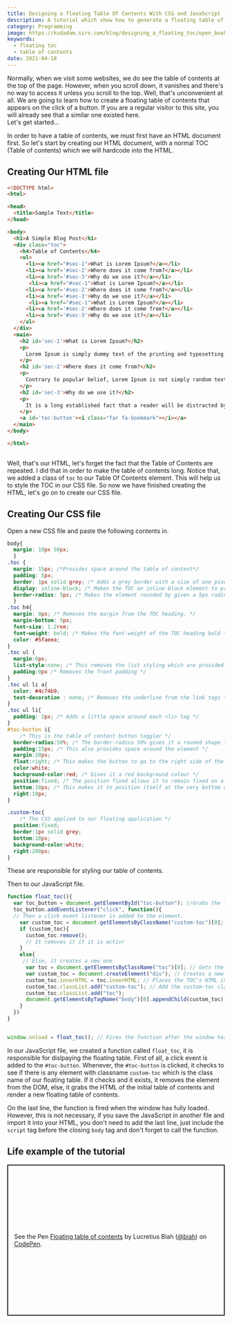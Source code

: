 ```yaml
---
title: Designing a floating Table Of Contents With CSS and JavaScript  
description: A tutorial which show how to generate a floating table of contents 
category: Programming 
image: https://kudadam.sirv.com/blog/designing_a_floating_toc/open_book.jpg
keywords: 
  - floating toc
  - table of contents
date: 2021-04-18
---
```


Normally, when we visit some websites, we do see the table of contents at the top of the page. However, when you scroll down, it vanishes and there's no way to access it unless you scroll to the top.
Well, that's unconvenient at all.
We are going to learn how to create a floating table of contents that appears on the click of a button. If you are a regular visitor to this site, you will already see that a similar one existed here.	
Let's get started...

In order to have a table of contents, we must first have an HTML document first. So let's start by creating our HTML document, with a normal TOC (Table of contents) which we will hardcode into the HTML.

## Creating Our HTML file

```html
<!DOCTYPE html>
<html>

<head>
  <title>Sample Text</title>
</head>

<body>
  <h1>A Simple Blog Post</h1>
  <div class="toc">
    <h4>Table of Contents</h4>
    <ul>
      <li><a href="#sec-1">What is Lorem Ipsum?</a></li>
      <li><a href='#sec-2'>Where does it come from?</a></li>
      <li><a href='#sec-3'>Why do we use it?</a></li>
       <li><a href="#sec-1">What is Lorem Ipsum?</a></li>
      <li><a href='#sec-2'>Where does it come from?</a></li>
      <li><a href='#sec-3'>Why do we use it?</a></li>
       <li><a href="#sec-1">What is Lorem Ipsum?</a></li>
      <li><a href='#sec-2'>Where does it come from?</a></li>
      <li><a href='#sec-3'>Why do we use it?</a></li>
    </ul>
  </div>
  <main>
    <h2 id='sec-1'>What is Lorem Ipsum?</h2>
    <p>
      Lorem Ipsum is simply dummy text of the printing and typesetting industry. Lorem Ipsum has been the industry's standard dummy text ever since the 1500s, when an unknown printer took a galley of type and scrambled it to make a type specimen book.
    </p>
    <h2 id='sec-2'>Where does it come from?</h2>
    <p>
      Contrary to popular belief, Lorem Ipsum is not simply random text. It has roots in a piece of classical Latin literature from 45 BC, making it over 2000 years old. Richard McClintock, a Latin professor at Hampden-Sydney College in Virginia, looked up one of the more obscure Latin words, consectetur, from a Lorem Ipsum passage, and going through the cites of the word in classical literature, discovered the undoubtable source.
    </p>
    <h2 id='sec-3'>Why do we use it?</h2>
    <p>
      It is a long established fact that a reader will be distracted by the readable content of a page when looking at its layout. The point of using Lorem Ipsum is that it has a more-or-less normal distribution of letters, as opposed to using 'Content here, content here', making it look like readable English.
    </p>
    <a id='toc-button'><i class="far fa-bookmark"></i></a>
  </main>
</body>

</html>
	
```
Well, that's our HTML, let's forget the fact that the Table of Contents are repeated. I did that in order to make the table of contents long. Notice that, we added a class of `toc` to our Table Of Contents element. This will help us to style the TOC in our CSS file.
So now we have finished creating the HTML, let's go on to create our CSS file.

## Creating Our CSS file

Open a new CSS file and paste the following contents in.

```css
body{
  margin: 10px 50px;
  }
.toc {
  margin: 15px; /*Provides space around the table of content*/
  padding: 5px;
  border: 1px solid grey; /* Adds a grey border with a size of one pixel. */
  display: inline-block; /* Makes the TOC an inline-block element to prevent it from taking the while space */
  border-radius: 5px; /* Makes the element rounded by given a 5px radius*/
  }
.toc h4{
  margin: 0px; /* Removes the margin from the TOC heading. */
  margin-bottom: 5px;
  font-size: 1.2rem;
  font-weight: bold; /* Makes the font-weight of the TOC heading bold */
  color: #5faeea;
}
.toc ul {
  margin:0px;
  list-style:none; /* This removes the list styling which are provided by default */
  padding:0px /* Removes the front padding */
}
.toc ul li a{
  color: #4c74b9;
  text-decoration : none; /* Removes the underline from the link tags */
}
.toc ul li{
  padding: 2px; /* Adds a little space around each <li> tag */
}
#toc-button i{
	/* This is the table of content button toggler */
  border-radius:50%; /* The border-radius 50% gives it a rouned shape */
  padding:15px; /* This also provides space around the element */
  margin:20px;
  float:right; /* This makes the button to go to the right side of the screen, you can change it to left if you want it to place your button on the left side of the screen */
  color:white;
  background-color:red; /* Gives it a red background colour */
  position:fixed; /* The position fixed allows it to remain fixed on a part of the screen. */
  bottom:10px; /* This makes it to position itself at the very bottom of the screen. 10px from the bottom  */
  right:10px;
}

.custom-toc{
	/* The CSS applied to our floating application */
  position:fixed; 
  border:1px solid grey;
  bottom:10px;
  background-color:white;
  right:200px;
}
```
These are responsible for styling our table of contents. 

Then to our JavaScript file.

```JavaScript
function float_toc(){
  var toc_button = document.getElementById("toc-button"); //Grabs the TOC button toggler
  toc_button.addEventListener("click", function(){
  // Then a click event listener is added to the element.
    var custom_toc = document.getElementsByClassName("custom-toc")[0]; // Checks to see if the floating TOC is active
    if (custom_toc){
      custom_toc.remove();
      // It removes it if it is activr
    }
    else{
     // Else, it creates a new one
      var toc = document.getElementsByClassName("toc")[0]; // Gets the contents (HTML) of the already made TOc
      var custom_toc = document.createElement("div"); // Creates a new div element
      custom_toc.innerHTML = toc.innerHTML; // Places the TOC's HTML in the new element created
      custom_toc.classList.add("custom-toc"); // Add the custom-toc class to the element
      custom_toc.classList.add("toc");
      document.getElementsByTagName("body")[0].appendChild(custom_toc); // Appends the newly created element to the body of the HTML
    }
  })
}


window.onload = float_toc(); // Fires the function after the window has finished loading
```

In our JavaScript file, we created a function called `float_toc`, it is responsible for dislpaying the floating table. First of all, a click event is added to the `#toc-button`. Whenever, the `#toc-button` is clicked, it checks to see if there is any element with classname `custom-toc` which is the class name of our floating table. If it checks and it exists, it removes the element from the DOM, else, it grabs the HTML of the initial table of contents and render a new floating table of contents.

On the last line, the function is fired when the window has fully loaded. However, this is not necessary, if you save the JavaScript in another file and import it into your HTML, you don't need to add the last line, just include the `script` tag before the closing `body` tag and don't forget to call the function.

## Life example of the tutorial

<p class="codepen mb-5 mt-3" data-height="350" data-theme-id="dark" data-default-tab="html,result" data-user="biah" data-slug-hash="jOypexa" data-preview="true" style="height: 350px; box-sizing: border-box; display: flex; align-items: center; justify-content: center; border: 2px solid; margin: 1em 0; padding: 1em;" data-pen-title="Floating table of contents">
  <span>See the Pen <a href="https://codepen.io/biah/pen/jOypexa">
  Floating table of contents</a> by Lucretius Biah (<a href="https://codepen.io/biah">@biah</a>)
  on <a href="https://codepen.io">CodePen</a>.</span>
</p>
<script async src="https://cpwebassets.codepen.io/assets/embed/ei.js"></script>